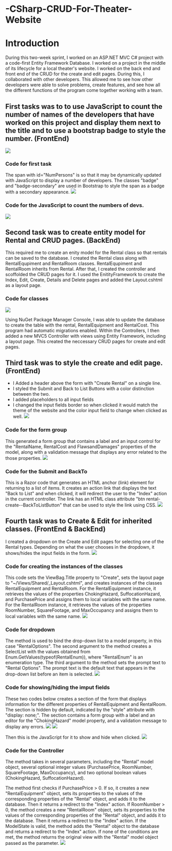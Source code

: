 # -CSharp-CRUD-For-Theater-Website

# Introduction
During this two-week sprint, I worked on an ASP.NET MVC C# project with a code-first Entity Framework Database. I worked on a project in the middle of its lifecycle for a local theater's website. I worked on the back end and front end of the CRUD for the create and edit pages. During this, I collaborated with other developers. This allowed me to see how other developers were able to solve problems, create features, and see how all the different functions of the program come together working with a team. 

## First tasks was to to use JavaScript to count the number of names of the developers that have worked on this project and display them next to the title and to use a bootstrap badge to style the number. (FrontEnd)
![](images/NumOfDevs.png)

### Code for first task 
The span with id="NumPersons" is so that it may be dynamically updated with JavaScript to display a number of developers. The classes "badge" and "badge-secondary" are used in Bootstrap to style the span as a badge with a secondary appearance.
![](images/SignInCode.png)

### Code for the JavaScript to count the numbers of devs.
![](images/JSForNum.png)

## Second task was to create entity model for Rental and CRUD pages. (BackEnd)
This required me to create an enity model for the Rental class so that rentals can be saved to the database. I created the Rental class along with RentalEqupiment and RentalRoom classes. RentalEqupiment and RentalRoom inherits from Rental. After that, I created the controller and scoffolded the CRUD pages for it. I used the EnitityFramework to create the Index, Edit, Create, Details and Delete pages and added the Layout.cshtml as a layout page. 

 ### Code for classes
 ![](images/rental(model).png)

Using NuGet Package Manager Console, I was able to update the database to create the table with the rental, RentalEquipment and RentalCost. This program had automatic migrations enabled. Within the Controllers, I then added a new MVC5 Controller with views using Entity Framework, including a layout page. This created the neccessary CRUD pages for create and edit pages.

## Third task was to style the create and edit page. (FrontEnd)
- I Added a header above the form with "Create Rental" on a single line.
- I styled the Submit and Back to List Buttons with a color distinction between the two.
- I added placeholders to all input fields
- I changed the input fields border so when clicked it would match the theme of the website and the color input field to change when clicked as well.
![](https://github.com/Jalen-Allison/-CSharp-CRUD-For-Theater-Website/blob/main/images/AnimationStylingStory1.gif)

### Code for the form group
This generated a form group that contains a label and an input control for the "RentalName, RentalCost and FlawsandDamages" properties of the model, along with a validation message that displays any error related to the those properties.
![](images/Formgroup.png)

### Code for the Submit and BackTo
This is a Razor code that generates an HTML anchor (link) element for returning to a list of items. It creates an action link that displays the text "Back to List" and when clicked, it will redirect the user to the "Index" action in the current controller. The link has an HTML class attribute "btn rental-create--BackToListButton" that can be used to style the link using CSS.
![](images/SubmitBackTo.png)

## Fourth task was to Create & Edit for inherited classes. (FrontEnd & BackEnd)
I created a dropdown on the Create and Edit pages for selecting one of the Rental types. Depending on what the user chooses in the dropdown, it shows/hides the input fields in the form.
![](https://github.com/Jalen-Allison/-CSharp-CRUD-For-Theater-Website/blob/main/images/Animation.gif)


### Code for creating the instances of the classes
This code sets the ViewBag.Title property to "Create", sets the layout page to "~/Views/Shared/_Layout.cshtml", and creates instances of the classes RentalEquipment and RentalRoom.
For the RentalEquipment instance, it retrieves the values of the properties ChokingHazard, SuffocationHazard, and PurchasePrice and assigns them to local variables with the same name.
For the RentalRoom instance, it retrieves the values of the properties RoomNumber, SquareFootage, and MaxOccupancy and assigns them to local variables with the same name.
![](images/rDropdown.png)


### Code for dropdown
The method is used to bind the drop-down list to a model property, in this case "RentalOptions".
The second argument to the method creates a SelectList with the values obtained from Enum.GetValues(typeof(RentalEnum)), where "RentalEnum" is an enumeration type.
The third argument to the method sets the prompt text to "Rental Options". The prompt text is the default text that appears in the drop-down list before an item is selected.
![](images/Dropdown.png)

### Code for showing/hiding the imput fields
These two codes below creates a section of the form that displays information for the different properties of RentalEquipment and RentalRoom. The section is hidden by default, indicated by the "style" attribute with "display: none;". The section contains a form group with a label and an editor for the "ChokingHazard" model property, and a validation message to display any errors.
![](images/hidden1.png)
![](images/hidden2.png)

Then this is the JavaScript for it to show and hide when clicked.
![](images/JSshowhide.png)

### Code for the Controller
The method takes in several parameters, including the "Rental" model object, several optional integer values (PurchasePrice, RoomNumber, SquareFootage, MaxOccupancy), and two optional boolean values (ChokingHazard, SuffocationHazard).

The method first checks if PurchasePrice > 0. If so, it creates a new "RentalEquipment" object, sets its properties to the values of the corresponding properties of the "Rental" object, and adds it to the database. Then it returns a redirect to the "Index" action.
If RoomNumber > 0, the method creates a new "RentalRoom" object, sets its properties to the values of the corresponding properties of the "Rental" object, and adds it to the database. Then it returns a redirect to the "Index" action.
If the ModelState is valid, the method adds the "Rental" object to the database and returns a redirect to the "Index" action.
If none of the conditions are met, the method returns the original view with the "Rental" model object passed as the parameter.
![](images/Controller.png)



